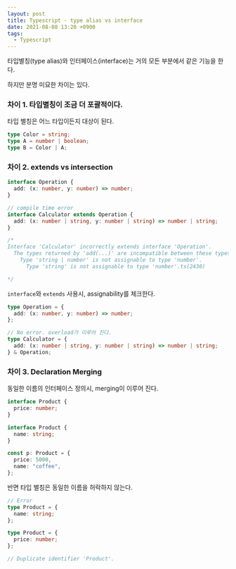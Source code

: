 ```yaml
---
layout: post
title: Typescript - type alias vs interface
date: 2021-08-08 13:20 +0900
tags:
  - Typescript
---
```


타입별칭(type alias)와 인터페이스(interface)는 거의 모든 부분에서 같은 기능을 한다.

하지만 분명 미묘한 차이는 있다.

### 차이 1. 타입별칭이 조금 더 포괄적이다.

타입 별칭은 어느 타입이든지 대상이 된다.

```ts
type Color = string;
type A = number | boolean;
type B = Color | A;
```

### 차이 2. extends vs intersection

```ts
interface Operation {
  add: (x: number, y: number) => number;
}

// compile time error
interface Calculator extends Operation {
  add: (x: number | string, y: number | string) => number | string;
}

/*
Interface 'Calculator' incorrectly extends interface 'Operation'.
  The types returned by 'add(...)' are incompatible between these types.
    Type 'string | number' is not assignable to type 'number'.
      Type 'string' is not assignable to type 'number'.ts(2430)

*/
```

`interface`와 `extends` 사용시, assignability를 체크한다.

```ts
type Operation = {
  add: (x: number, y: number) => number;
};

// No error. overload가 이루어 진다.
type Calculator = {
  add: (x: number | string, y: number | string) => number | string;
} & Operation;
```

### 차이 3. Declaration Merging

동일한 이름의 인터페이스 정의시, merging이 이루어 진다.

```ts
interface Product {
  price: number;
}

interface Product {
  name: string;
}

const p: Product = {
  price: 5000,
  name: "coffee",
};
```

반면 타입 별칭은 동일한 이름을 허락하지 않는다.

```ts
// Error
type Product = {
  name: string;
};

type Product = {
  price: number;
};

// Duplicate identifier 'Product'.
```
